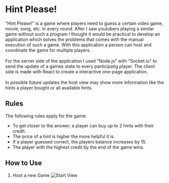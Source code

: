 # Hint Please!
"Hint Please!" is a game where players need to guess a certain video game, movie, song, etc. in every round.
After I saw youtubers playing a similar game without such a program I thought it would be practical to 
develop an application which solves the problems that comes with the manual execution of such a game.
With this application a person can host and coordinate the game for multiple players.
<br></br>
For the server side of the application I used "Node.js" with "Socket.io" to send the update of a games state to 
every participatig player. The client side is made with React to create a interactive one-page application.
<br></br>
In possible future updates the host view may show more information like the hints a player bought or 
all available hints.

## Rules
The following rules apply for the game:
* To get closer to the answer, a player can buy up to 2 hints with their credit.
* The price of a hint is higher the more helpful it is.
* If a player guessed correct, the players balance increases by 15.
* The player with the highest credit by the end of the game wins.

## How to Use
1. Host a new Game
![Start View](https://github.com/flakesbourg/hint_please_game/assets/112900790/63f4822d-3836-4a39-b84a-7818edba0b3f=250x250)
